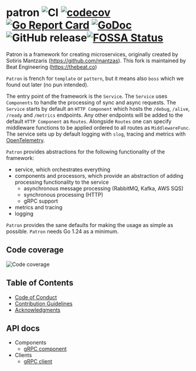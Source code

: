 # patron ![CI](https://github.com/beatlabs/patron/workflows/CI/badge.svg) [![codecov](https://codecov.io/gh/beatlabs/patron/graph/badge.svg?token=sxY15rXW1X)](https://codecov.io/gh/beatlabs/patron) [![Go Report Card](https://goreportcard.com/badge/github.com/beatlabs/patron)](https://goreportcard.com/report/github.com/beatlabs/patron) [![GoDoc](https://godoc.org/github.com/beatlabs/patron?status.svg)](https://godoc.org/github.com/beatlabs/patron) ![GitHub release](https://img.shields.io/github/release/beatlabs/patron.svg)[![FOSSA Status](https://app.fossa.com/api/projects/git%2Bgithub.com%2Fbeatlabs%2Fpatron.svg?type=shield&issueType=license)](https://app.fossa.com/projects/git%2Bgithub.com%2Fbeatlabs%2Fpatron?ref=badge_shield&issueType=license)

Patron is a framework for creating microservices, originally created by Sotiris Mantzaris (<https://github.com/mantzas>). This fork is maintained by Beat Engineering (<https://thebeat.co>)

`Patron` is french for `template` or `pattern`, but it means also `boss` which we found out later (no pun intended).

The entry point of the framework is the `Service`. The `Service` uses `Components` to handle the processing of sync and async requests. The `Service` starts by default an `HTTP Component` which hosts the `/debug`, `/alive`, `/ready` and `/metrics` endpoints. Any other endpoints will be added to the default `HTTP Component` as `Routes`. Alongside `Routes` one can specify middleware functions to be applied ordered to all routes as `MiddlewareFunc`. The service sets up by default logging with `slog`, tracing and metrics with [OpenTelemetry](https://opentelemetry.io).

`Patron` provides abstractions for the following functionality of the framework:

- service, which orchestrates everything
- components and processors, which provide an abstraction of adding processing functionality to the service
  - asynchronous message processing (RabbitMQ, Kafka, AWS SQS)
  - synchronous processing (HTTP)
  - gRPC support
- metrics and tracing
- logging

`Patron` provides the sane defaults for making the usage as simple as possible.
`Patron` needs Go 1.24 as a minimum.

## Code coverage

![Code coverage](https://codecov.io/gh/beatlabs/patron/graphs/icicle.svg?token=sxY15rXW1X)

## Table of Contents

- [Code of Conduct](docs/CodeOfConduct.md)
- [Contribution Guidelines](docs/ContributionGuidelines.md)
- [Acknowledgments](docs/ACKNOWLEDGMENTS.md)

## API docs

- Components
  - [gRPC component](docs/api/components/grpc.md)
- Clients
  - [gRPC client](docs/api/clients/grpc.md)
